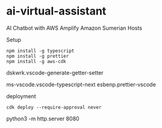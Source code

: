 # ai-virtual-assistant
AI Chatbot with AWS Amplify Amazon Sumerian Hosts

Setup

```
npm install -g typescript
npm install -g prettier
npm install -g aws-cdk
```


dskwrk.vscode-generate-getter-setter

ms-vscode.vscode-typescript-next
esbenp.prettier-vscode


deployment 
```
cdk deploy --require-approval never
```


python3 -m http.server 8080


